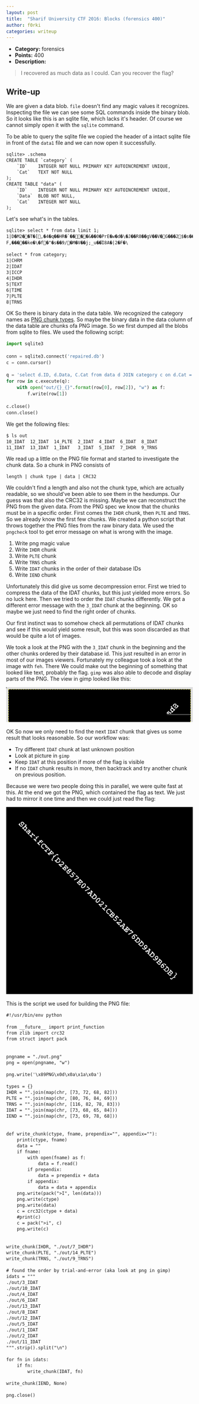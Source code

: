 ```yaml
---
layout: post
title:  "Sharif University CTF 2016: Blocks (forensics 400)"
author: f0rki
categories: writeup
---
```


* **Category:** forensics
* **Points:** 400
* **Description:**

> I recovered as much data as I could. Can you recover the flag?


## Write-up


We are given a data blob. `file` doesn't find any magic values it recognizes.
Inspecting the file we can see some SQL commands inside the binary blob. So it
looks like this is an sqlite file, which lacks it's header. Of course we cannot
simply open it with the `sqlite` command.

To be able to query the sqlite file we copied the header of a intact sqlite
file in front of the `data1` file and we can now open it successfully.

```
sqlite> .schema
CREATE TABLE `category` (
	`ID`	INTEGER NOT NULL PRIMARY KEY AUTOINCREMENT UNIQUE,
	`Cat`	TEXT NOT NULL
);
CREATE TABLE "data" (
	`ID`	INTEGER NOT NULL PRIMARY KEY AUTOINCREMENT UNIQUE,
	`Data`	BLOB NOT NULL,
	`Cat`	INTEGER NOT NULL
);
```

Let's see what's in the tables.

```
sqlite> select * from data limit 1;
1|D�M2��T�[,�4�q��HR�`����&��0�PrE�w�d�\�J��R8��gV��V�G���2$�s���@��������3�ae�g�+ª~�{_�;C���u���YD�&DrH҇H�� F,�����ke�\�f�"�s��9/�M�V��j;_u��Ί8A�|2�F�\

select * from category;
1|CHRM
2|IDAT
3|ICCP
4|IHDR
5|TEXT
6|TIME
7|PLTE
8|TRNS
```

OK So there is binary data in the data table. We recognized the category names
as [PNG chunk types](https://www.w3.org/TR/PNG/#4Concepts.FormatTypes). So
maybe the binary data in the data column of the data table are chunks ofa PNG
image. So we first dumped all the blobs from sqlite to files. We used the
following script:

```python
import sqlite3

conn = sqlite3.connect('repaired.db')
c = conn.cursor()

q = 'select d.ID, d.Data, C.Cat from data d JOIN category c on d.Cat = c.ID;'
for row in c.execute(q):
    with open("out/{}_{}".format(row[0], row[2]), "w") as f:
        f.write(row[1])

c.close()
conn.close()
```

We get the following files:

```
$ ls out
10_IDAT  12_IDAT  14_PLTE  2_IDAT  4_IDAT  6_IDAT  8_IDAT
11_IDAT  13_IDAT  1_IDAT   3_IDAT  5_IDAT  7_IHDR  9_TRNS
```

We read up a little on the PNG file format and started to investigate the chunk
data. So a chunk in PNG consists of

```
length | chunk type | data | CRC32
```

We couldn't find a length and also not the chunk type, which are actually
readable, so we should've been able to see them in the hexdumps. Our guess was
that also the CRC32 is missing. Maybe we can reconstruct the PNG from the given
data. From the PNG spec we know that the chunks must be in a specific order.
First comes the `IHDR` chunk, then `PLTE` and `TRNS`. So we already know the
first few chunks. We created a python script that throws together the PNG files
from the raw binary data. We used the `pngcheck` tool to get error message on
what is wrong with the image.

 1. Write png magic value
 2. Write `IHDR` chunk
 3. Write `PLTE` chunk
 4. Write `TRNS` chunk
 5. Write `IDAT` chunks in the order of their database IDs
 6. Write `IEND` chunk


Unfortunately this did give us some decompression error. First we tried to
compress the data of the IDAT chunks, but this just yielded more errors. So no
luck here. Then we tried to order the `IDAT` chunks differently. We got a
different error message with the `3_IDAT` chunk at the beginning. OK so maybe
we just need to find the right order of chunks.

Our first instinct was to somehow check all permutations of IDAT chunks and see
if this would yield some result, but this was soon discarded as that would be
quite a lot of images.

We took a look at the PNG with the `3_IDAT` chunk in the beginning and the
other chunks ordered by their database id. This just resulted in an error in
most of our images viewers. Fortunately my colleague took a look at the image
with `feh`. There We could make out the beginning of something that looked like
text, probably the flag. `gimp` was also able to decode and display parts of
the PNG. The view in gimp looked like this:

![](../images/posts/2016-02-07-sharifctf2016-blocks_1.png "")

OK So now we only need to find the next `IDAT` chunk that gives us some result
that looks reasonable. So our workflow was:

 - Try different `IDAT` chunk at last unknown position
 - Look at picture in `gimp`
 - Keep `IDAT` at this position if more of the flag is visible
 - If no `IDAT` chunk results in more, then backtrack and try another chunk on
   previous position.

Because we were two people doing this in parallel, we were quite fast at this.
At the end we got the PNG, which contained the flag as text. We just had to
mirror it one time and then we could just read the flag:

![](../images/posts/2016-02-07-sharifctf2016-blocks_2.png "")


This is the script we used for building the PNG file:

```
#!/usr/bin/env python

from __future__ import print_function
from zlib import crc32
from struct import pack


pngname = "./out.png"
png = open(pngname, "w")

png.write('\x89PNG\x0d\x0a\x1a\x0a')

types = {}
IHDR = "".join(map(chr, [73, 72, 68, 82]))
PLTE = "".join(map(chr, [80, 76, 84, 69]))
TRNS = "".join(map(chr, [116, 82, 78, 83]))
IDAT = "".join(map(chr, [73, 68, 65, 84]))
IEND = "".join(map(chr, [73, 69, 78, 68]))


def write_chunk(ctype, fname, prependix="", appendix=""):
    print(ctype, fname)
    data = ""
    if fname:
        with open(fname) as f:
            data = f.read()
        if prependix:
            data = prependix + data
        if appendix:
            data = data + appendix
    png.write(pack(">I", len(data)))
    png.write(ctype)
    png.write(data)
    c = crc32(ctype + data)
    #print(c)
    c = pack(">i", c)
    png.write(c)


write_chunk(IHDR, "./out/7_IHDR")
write_chunk(PLTE, "./out/14_PLTE")
write_chunk(TRNS, "./out/9_TRNS")

# found the order by trial-and-error (aka look at png in gimp)
idats = """
./out/3_IDAT
./out/10_IDAT
./out/4_IDAT
./out/6_IDAT
./out/13_IDAT
./out/8_IDAT
./out/12_IDAT
./out/5_IDAT
./out/1_IDAT
./out/2_IDAT
./out/11_IDAT
""".strip().split("\n")

for fn in idats:
    if fn:
        write_chunk(IDAT, fn)

write_chunk(IEND, None)

png.close()
```
